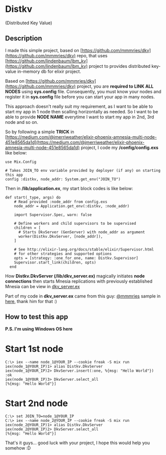 # Distkv
(Distributed Key Value)

## Description

I made this simple project, based on [https://github.com/mmmries/dkv](https://github.com/mmmries/dkv) repo, that uses [https://github.com/lindenbaum/lbm_kv](https://github.com/lindenbaum/lbm_kv) project to provides distributed key-value in-memory db for elixir project.

Based on [https://github.com/mmmries/dkv](https://github.com/mmmries/dkv) project, you are **required to LINK ALL NODES** using **sys.config** file. Consequently, you must know your nodes and register it in **sys.config** file before you can start your app in many nodes.

This approach doesn't really suit my requirement, as I want to be able to start my app in 1 node then scalling horizontally as needed. So I want to be able to provide **NODE NAME** everytime I want to start my app in 2nd, 3rd node and so on.

So by following a simple **TRICK** in [https://medium.com/@jmerriweather/elixir-phoenix-amnesia-multi-node-451e8565da1d](https://medium.com/@jmerriweather/elixir-phoenix-amnesia-multi-node-451e8565da1d) project, I code my **/config/config.exs** like below:

```
use Mix.Config

# Takes JOIN_TO env variable provided by deployer (if any) on starting this app 
config :distkv, node_addr: System.get_env("JOIN_TO")
```

Then in **/lib/application.ex**, my start block codes is like below:

```
def start(_type, args) do
    # Read provided :node_addr from config.exs
    node_addr = Application.get_env(:distkv, :node_addr)

    import Supervisor.Spec, warn: false

    # Define workers and child supervisors to be supervised
    children = [
      # Starts DkvServer (GenServer) with node_addr as argument
      worker(Distkv.DkvServer, [node_addr]),
    ]

    # See http://elixir-lang.org/docs/stable/elixir/Supervisor.html
    # for other strategies and supported options
    opts = [strategy: :one_for_one, name: Distkv.Supervisor]
    Supervisor.start_link(children, opts)
  end
  ```

How **Distkv.DkvServer (/lib/dkv_server.ex)** magically initiates **node connections** then starts Mnesia replications with previously established Mnesia can be view in [dkv_server.ex](https://github.com/bromoapp/distkv/blob/master/lib/distkv/dkv_server.ex)

Part of my code in **dkv_server.ex** came from this guy: [@mmmries](https://github.com/mmmries) sample in [here](https://github.com/lindenbaum/lbm_kv/issues/1), thank him for that :)

## How to test this app

**P.S. I'm using Windows OS here**

# Start 1st node
```
C:\> iex --name node_1@YOUR_IP --cookie freak -S mix run
iex(node_1@YOUR_IP)1> alias Distkv.DkvServer
iex(node_1@YOUR_IP)2> DkvServer.insert(:one, %{msg: "Hello World"})
:ok
iex(node_1@YOUR_IP)3> DkvServer.select_all
[%{msg: "Hello World"}]
```

# Start 2nd node
```
C:\> set JOIN_TO=node_1@YOUR_IP
C:\> iex --name node_2@YOUR_IP --cookie freak -S mix run
iex(node_2@YOUR_IP)1> alias Distkv.DkvServer
iex(node_2@YOUR_IP)2> DkvServer.select_all
[%{msg: "Hello World"}]
```

That's it guys... good luck with your project, I hope this would help you somehow :D

